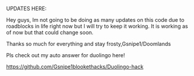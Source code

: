 


UPDATES HERE:

Hey guys, Im not going to be doing as many updates on this code due to roadblocks in life right now but I will try to keep it working. It is working as of now but that could change soon. 

Thanks so much for everything and stay frosty,Gsnipe1/Doomlands


Pls check out my auto answer for duolingo here! 


https://github.com/Gsnipe1blookethacks/Duolingo-hack

